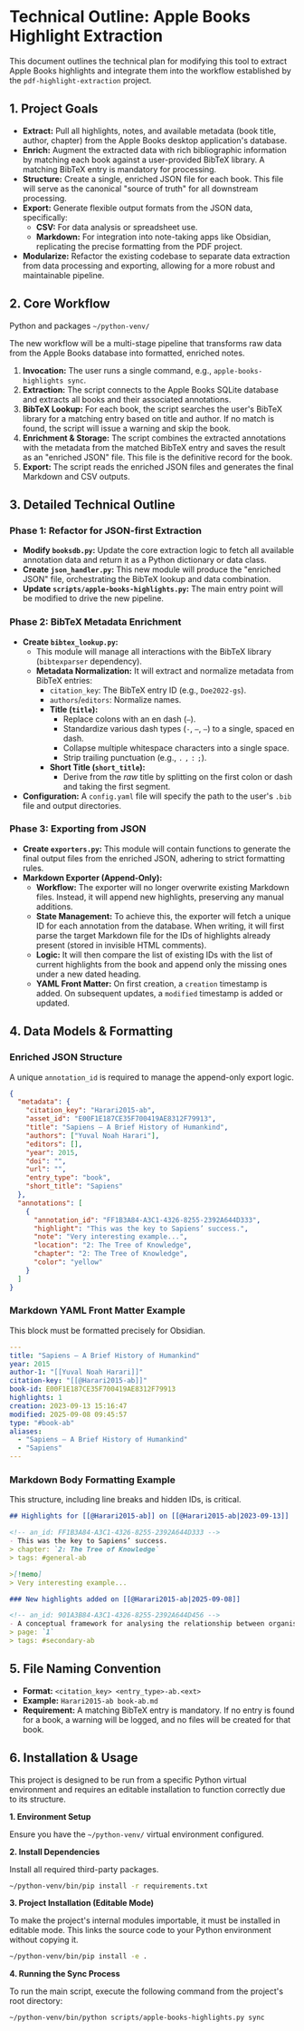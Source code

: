 # Technical Outline: Apple Books Highlight Extraction

This document outlines the technical plan for modifying this tool to extract Apple Books highlights and integrate them into the workflow established by the `pdf-highlight-extraction` project.

## 1. Project Goals

- **Extract:** Pull all highlights, notes, and available metadata (book title, author, chapter) from the Apple Books desktop application's database.
- **Enrich:** Augment the extracted data with rich bibliographic information by matching each book against a user-provided BibTeX library. A matching BibTeX entry is mandatory for processing.
- **Structure:** Create a single, enriched JSON file for each book. This file will serve as the canonical "source of truth" for all downstream processing.
- **Export:** Generate flexible output formats from the JSON data, specifically:
    - **CSV:** For data analysis or spreadsheet use.
    - **Markdown:** For integration into note-taking apps like Obsidian, replicating the precise formatting from the PDF project.
- **Modularize:** Refactor the existing codebase to separate data extraction from data processing and exporting, allowing for a more robust and maintainable pipeline.

## 2. Core Workflow

Python and packages `~/python-venv/`

The new workflow will be a multi-stage pipeline that transforms raw data from the Apple Books database into formatted, enriched notes.

1.  **Invocation:** The user runs a single command, e.g., `apple-books-highlights sync`.
2.  **Extraction:** The script connects to the Apple Books SQLite database and extracts all books and their associated annotations.
3.  **BibTeX Lookup:** For each book, the script searches the user's BibTeX library for a matching entry based on title and author. If no match is found, the script will issue a warning and skip the book.
4.  **Enrichment & Storage:** The script combines the extracted annotations with the metadata from the matched BibTeX entry and saves the result as an "enriched JSON" file. This file is the definitive record for the book.
5.  **Export:** The script reads the enriched JSON files and generates the final Markdown and CSV outputs.

## 3. Detailed Technical Outline

### Phase 1: Refactor for JSON-first Extraction

- **Modify `booksdb.py`:** Update the core extraction logic to fetch all available annotation data and return it as a Python dictionary or data class.
- **Create `json_handler.py`:** This new module will produce the "enriched JSON" file, orchestrating the BibTeX lookup and data combination.
- **Update `scripts/apple-books-highlights.py`:** The main entry point will be modified to drive the new pipeline.

### Phase 2: BibTeX Metadata Enrichment

- **Create `bibtex_lookup.py`:**
    - This module will manage all interactions with the BibTeX library (`bibtexparser` dependency).
    - **Metadata Normalization:** It will extract and normalize metadata from BibTeX entries:
        - `citation_key`: The BibTeX entry ID (e.g., `Doe2022-gs`).
        - `authors`/`editors`: Normalize names.
        - **Title (`title`):**
            - Replace colons with an en dash (` – `).
            - Standardize various dash types (`-`, `–`, `—`) to a single, spaced en dash.
            - Collapse multiple whitespace characters into a single space.
            - Strip trailing punctuation (e.g., `.` `,` `:` `;`).
        - **Short Title (`short_title`):**
            - Derive from the *raw* title by splitting on the first colon or dash and taking the first segment.
- **Configuration:** A `config.yaml` file will specify the path to the user's `.bib` file and output directories.

### Phase 3: Exporting from JSON

- **Create `exporters.py`:** This module will contain functions to generate the final output files from the enriched JSON, adhering to strict formatting rules.
- **Markdown Exporter (Append-Only):**
    - **Workflow:** The exporter will no longer overwrite existing Markdown files. Instead, it will append new highlights, preserving any manual additions.
    - **State Management:** To achieve this, the exporter will fetch a unique ID for each annotation from the database. When writing, it will first parse the target Markdown file for the IDs of highlights already present (stored in invisible HTML comments).
    - **Logic:** It will then compare the list of existing IDs with the list of current highlights from the book and append only the missing ones under a new dated heading.
    - **YAML Front Matter:** On first creation, a `creation` timestamp is added. On subsequent updates, a `modified` timestamp is added or updated.

## 4. Data Models & Formatting

### Enriched JSON Structure

A unique `annotation_id` is required to manage the append-only export logic.

```json
{
  "metadata": {
    "citation_key": "Harari2015-ab",
    "asset_id": "E00F1E187CE35F700419AE8312F79913",
    "title": "Sapiens – A Brief History of Humankind",
    "authors": ["Yuval Noah Harari"],
    "editors": [],
    "year": 2015,
    "doi": "",
    "url": "",
    "entry_type": "book",
    "short_title": "Sapiens"
  },
  "annotations": [
    {
      "annotation_id": "FF1B3A84-A3C1-4326-8255-2392A644D333",
      "highlight": "This was the key to Sapiens’ success.",
      "note": "Very interesting example...",
      "location": "2: The Tree of Knowledge",
      "chapter": "2: The Tree of Knowledge",
      "color": "yellow"
    }
  ]
}
```

### Markdown YAML Front Matter Example

This block must be formatted precisely for Obsidian.

```yaml
---
title: "Sapiens – A Brief History of Humankind"
year: 2015
author-1: "[[Yuval Noah Harari]]"
citation-key: "[[@Harari2015-ab]]"
book-id: E00F1E187CE35F700419AE8312F79913
highlights: 1
creation: 2023-09-13 15:16:47
modified: 2025-09-08 09:45:57
type: "#book-ab"
aliases:
  - "Sapiens – A Brief History of Humankind"
  - "Sapiens"
---
```

### Markdown Body Formatting Example

This structure, including line breaks and hidden IDs, is critical.

```markdown
## Highlights for [[@Harari2015-ab]] on [[@Harari2015-ab|2023-09-13]]

<!-- an_id: FF1B3A84-A3C1-4326-8255-2392A644D333 -->
- This was the key to Sapiens’ success.
> chapter: `2: The Tree of Knowledge`
> tags: #general-ab

>[!memo]
> Very interesting example...

### New highlights added on [[@Harari2015-ab|2025-09-08]]

<!-- an_id: 901A3B84-A3C1-4326-8255-2392A644D456 -->
- A conceptual framework for analysing the relationship between organisational culture and history.
> page: `1`
> tags: #secondary-ab
```

## 5. File Naming Convention

- **Format:** `<citation_key> <entry_type>-ab.<ext>`
- **Example:** `Harari2015-ab book-ab.md`
- **Requirement:** A matching BibTeX entry is mandatory. If no entry is found for a book, a warning will be logged, and no files will be created for that book.

## 6. Installation & Usage

This project is designed to be run from a specific Python virtual environment and requires an editable installation to function correctly due to its structure.

**1. Environment Setup**

Ensure you have the `~/python-venv/` virtual environment configured.

**2. Install Dependencies**

Install all required third-party packages.

```bash
~/python-venv/bin/pip install -r requirements.txt
```

**3. Project Installation (Editable Mode)**

To make the project's internal modules importable, it must be installed in editable mode. This links the source code to your Python environment without copying it.

```bash
~/python-venv/bin/pip install -e .
```

**4. Running the Sync Process**

To run the main script, execute the following command from the project's root directory:

```bash
~/python-venv/bin/python scripts/apple-books-highlights.py sync
```